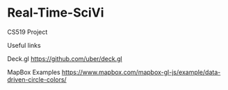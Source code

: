 # Real-Time-SciVi
CS519 Project

Useful links

Deck.gl
https://github.com/uber/deck.gl

MapBox Examples
https://www.mapbox.com/mapbox-gl-js/example/data-driven-circle-colors/
